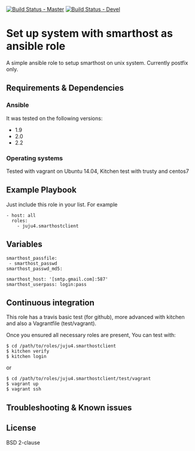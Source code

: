 [![Build Status - Master](https://travis-ci.org/juju4/ansible-smarthostclient.svg?branch=master)](https://travis-ci.org/juju4/ansible-smarthostclient)
[![Build Status - Devel](https://travis-ci.org/juju4/ansible-smarthostclient.svg?branch=devel)](https://travis-ci.org/juju4/ansible-smarthostclient/branches)
# Set up system with smarthost as ansible role

A simple ansible role to setup smarthost on unix system.
Currently postfix only.

## Requirements & Dependencies

### Ansible
It was tested on the following versions:
 * 1.9
 * 2.0
 * 2.2

### Operating systems

Tested with vagrant on Ubuntu 14.04, Kitchen test with trusty and centos7

## Example Playbook

Just include this role in your list.
For example

```
- host: all
  roles:
    - juju4.smarthostclient
```

## Variables

```
smarthost_passfile:
 - smarthost_passwd
smarthost_passwd_md5:

smarthost_host: '[smtp.gmail.com]:587'
smarthost_userpass: login:pass
```


## Continuous integration

This role has a travis basic test (for github), more advanced with kitchen and also a Vagrantfile (test/vagrant).

Once you ensured all necessary roles are present, You can test with:
```
$ cd /path/to/roles/juju4.smarthostclient
$ kitchen verify
$ kitchen login
```
or
```
$ cd /path/to/roles/juju4.smarthostclient/test/vagrant
$ vagrant up
$ vagrant ssh
```

## Troubleshooting & Known issues


## License

BSD 2-clause

